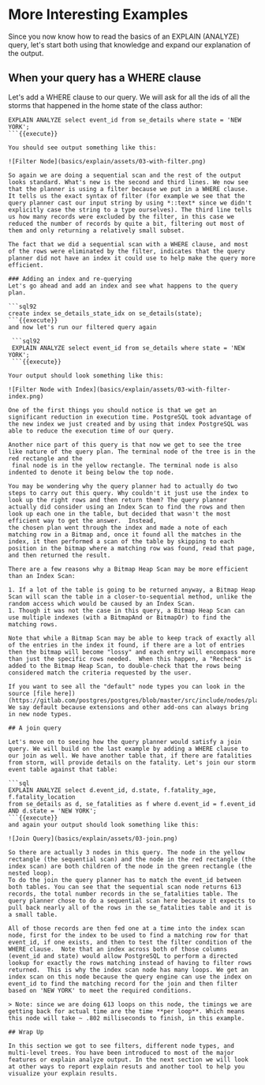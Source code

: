# More Interesting Examples

Since you now know how to read the basics of an EXPLAIN (ANALYZE) query, let's start both using that knowledge and expand our explanation of the output.

## When your query has a WHERE clause

Let's add a WHERE clause to our query. We will ask for all the ids of all the storms that happened in the home state of the class author:

```sql92
EXPLAIN ANALYZE select event_id from se_details where state = 'NEW YORK';       
```{{execute}}

You should see output something like this:

![Filter Node](basics/explain/assets/03-with-filter.png)

So again we are doing a sequential scan and the rest of the output looks standard. What's new is the second and third lines. We now see that the planner is using a filter because we put in a WHERE clause. It tells us the exact syntax of filter (for example we see that the query planner cast our input string by using *::text* since we didn't explicitly case the string to a type ourselves). The third line tells us how many records were excluded by the filter, in this case we reduced the number of records by quite a bit, filtering out most of them and only returning a relatively small subset.

The fact that we did a sequential scan with a WHERE clause, and most of the rows were eliminated by the filter, indicates that the query planner did not have an index it could use to help make the query more efficient. 

### Adding an index and re-querying
Let's go ahead and add an index and see what happens to the query plan.

```sql92
create index se_details_state_idx on se_details(state);
```{{execute}}
and now let's run our filtered query again

 ```sql92
 EXPLAIN ANALYZE select event_id from se_details where state = 'NEW YORK';       
 ```{{execute}}

Your output should look something like this:

![Filter Node with Index](basics/explain/assets/03-with-filter-index.png)

One of the first things you should notice is that we get an significant reduction in execution time. PostgreSQL took advantage of the new index we just created and by using that index PostgreSQL was able to reduce the execution time of our query.

Another nice part of this query is that now we get to see the tree like nature of the query plan. The terminal node of the tree is in the red rectangle and the
 final node is in the yellow rectangle. The terminal node is also indented to denote it being below the top node.
 
You may be wondering why the query planner had to actually do two steps to carry out this query. Why couldn't it just use the index to look up the right rows and then return them? The query planner actually did consider using an Index Scan to find the rows and then look up each one in the table, but decided that wasn't the most efficient way to get the answer.  Instead,
the chosen plan went through the index and made a note of each matching row in a Bitmap and, once it found all the matches in the index, it then performed a scan of the table by skipping to each position in the bitmap where a matching row was found, read that page, and then returned the result.

There are a few reasons why a Bitmap Heap Scan may be more efficient than an Index Scan:

1. If a lot of the table is going to be returned anyway, a Bitmap Heap Scan will scan the table in a closer-to-sequential method, unlike the random access which would be caused by an Index Scan.
1. Though it was not the case in this query, a Bitmap Heap Scan can use multiple indexes (with a BitmapAnd or BitmapOr) to find the matching rows.

Note that while a Bitmap Scan may be able to keep track of exactly all of the entries in the index it found, if there are a lot of entries then the bitmap will become "lossy" and each entry will encompass more than just the specific rows needed.  When this happen, a "Recheck" is added to the Bitmap Heap Scan, to double-check that the rows being considered match the criteria requested by the user.

If you want to see all the "default" node types you can look in the source [file here])(https://gitlab.com/postgres/postgres/blob/master/src/include/nodes/plannodes.h). We say default because extensions and other add-ons can always bring in new node types.

## A join query 

Let's move on to seeing how the query planner would satisfy a join query. We will build on the last example by adding a WHERE clause to our join as well. We have another table that, if there are fatalities from storm, will provide details on the fatality. Let's join our storm event table against that table:

```sql
EXPLAIN ANALYZE select d.event_id, d.state, f.fatality_age, f.fatality_location
from se_details as d, se_fatalities as f where d.event_id = f.event_id AND d.state = 'NEW YORK';
```{{execute}}
and again your output should look something like this:

![Join Query](basics/explain/assets/03-join.png)

So there are actually 3 nodes in this query. The node in the yellow rectangle (the sequential scan) and the node in the red rectangle (the index scan) are both children of the node in the green rectangle (the nested loop). 
To do the join the query planner has to match the event_id between both tables. You can see that the sequential scan node returns 613 records, the total number records in the se_fatalities table. The query planner chose to do a sequential scan here because it expects to pull back nearly all of the rows in the se_fatalities table and it is a small table.

All of those records are then fed one at a time into the index scan node, first for the index to be used to find a matching row for that event_id, if one exists, and then to test the filter condition of the WHERE clause.  Note that an index across both of those columns (event_id and state) would allow PostgreSQL to perform a directed lookup for exactly the rows matching instead of having to filter rows returned.  This is why the index scan node has many loops. We get an index scan on this node because the query engine can use the index on event_id to find the matching record for the join and then filter based on 'NEW YORK' to meet the required conditions.

> Note: since we are doing 613 loops on this node, the timings we are getting back for actual time are the time **per loop**. Which means this node will take ~ .802 milliseconds to finish, in this example.

## Wrap Up

In this section we got to see filters, different node types, and multi-level trees. You have been introduced to most of the major features or explain analyze output. In the next section we will look at other ways to report explain resuts and another tool to help you visualize your explain results.
